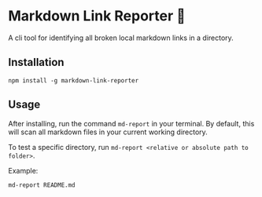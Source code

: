 # Markdown Link Reporter 📝 

A cli tool for identifying all broken local markdown links in a directory.

## Installation

```
npm install -g markdown-link-reporter
```

## Usage

After installing, run the command `md-report` in your terminal. By default, this will scan all markdown files in your current working directory.

To test a specific directory, run `md-report <relative or absolute path to folder>`. 

Example:

```
md-report README.md
```
